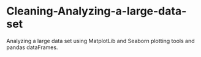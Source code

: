 # Cleaning-Analyzing-a-large-data-set
Analyzing a large data set using MatplotLib and Seaborn plotting tools and pandas dataFrames.
